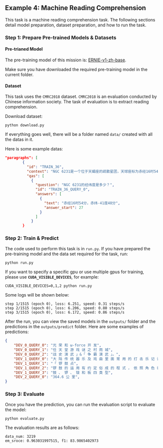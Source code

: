 ## Example 4: Machine Reading Comprehension
This task is a machine reading comprehension task. The following sections detail model preparation, dataset preparation, and how to run the task.

### Step 1: Prepare Pre-trained Models & Datasets

#### Pre-trianed Model

The pre-training model of this mission is: [ERNIE-v1-zh-base](https://github.com/PaddlePaddle/PALM/tree/r0.3-api).

Make sure you have downloaded the required pre-training model in the current folder.


#### Dataset

This task uses the `CMRC2018` dataset. `CMRC2018` is an evaluation conducted by Chinese information society. The task of evaluation is to extract reading comprehension.

Download dataset:
```shell
python download.py
```

If everything goes well, there will be a folder named `data/`  created with all the datas in it.

Here is some example datas:

 ```json
"paragraphs": [
         {
           "id": "TRAIN_36",
           "context": "NGC 6231是一个位于天蝎座的疏散星团，天球座标为赤经16时54分，赤纬-41度48分，视觉观测大小约45角分，亮度约2.6视星等，距地球5900光年。NGC 6231年龄约为三百二十万年，是一个非常年轻的星团，星团内的最亮星是5等的天蝎座 ζ1星。用双筒望远镜或小型望远镜就能看到个别的行星。NGC 6231在1654年被意大利天文学家乔瓦尼·巴蒂斯特·霍迪尔纳（Giovanni Battista Hodierna）以Luminosae的名字首次纪录在星表中，但是未见记载于夏尔·梅西耶的天体列表和威廉·赫歇尔的深空天体目录。这个天体在1678年被爱德蒙·哈雷（I.7）、1745年被夏西亚科斯（Jean-Phillippe Loys de Cheseaux）（9）、1751年被尼可拉·路易·拉卡伊（II.13）分别再次独立发现。",
           "qas": [
             {
               "question": "NGC 6231的经纬度是多少？",
               "id": "TRAIN_36_QUERY_0",
               "answers": [
                 {
                   "text": "赤经16时54分，赤纬-41度48分",
                   "answer_start": 27
                 }
               ]
             }
         }
 ```


### Step 2: Train & Predict

The code used to perform this task is in `run.py`. If you have prepared the pre-training model and the data set required for the task, run:

```shell
python run.py
```

If you want to specify a specific gpu or use multiple gpus for training, please use **`CUDA_VISIBLE_DEVICES`**, for example:

```shell
CUDA_VISIBLE_DEVICES=0,1,2 python run.py
```

Some logs will be shown below:

```
step 1/1515 (epoch 0), loss: 6.251, speed: 0.31 steps/s
step 2/1515 (epoch 0), loss: 6.206, speed: 0.80 steps/s
step 3/1515 (epoch 0), loss: 6.172, speed: 0.86 steps/s
```


After the run, you can view the saved models in the `outputs/` folder and the predictions in the `outputs/predict` folder. Here are some examples of predictions:


```json
{
    "DEV_0_QUERY_0": "光 荣 和 ω-force 开 发", 
    "DEV_0_QUERY_1": "任 天 堂 游 戏 谜 之 村 雨 城", 
    "DEV_0_QUERY_2": "战 史 演 武 」&「 争 霸 演 武 」。", 
    "DEV_1_QUERY_0": "大 陆 传 统 器 乐 及 戏 曲 里 面 常 用 的 打 击 乐 记 谱 方 法 ， 以 中 文 字 的 声 音 模 拟 敲 击 乐 的 声 音 ， 纪 录 打 击 乐 的 各 种 不 同 的 演 奏 方 法 。", 
    "DEV_1_QUERY_1": "「 锣 鼓 点", 
    "DEV_1_QUERY_2": "锣 鼓 的 运 用 有 约 定 俗 成 的 程 式 ， 依 照 角 色 行 当 的 身 份 、 性 格 、 情 绪 以 及 环 境 ， 配 合 相 应 的 锣 鼓 点", 
    "DEV_1_QUERY_3": "鼓 、 锣 、 钹 和 板 四 类 型", 
    "DEV_2_QUERY_0": "364.6 公 里", 
}
```

### Step 3: Evaluate

Once you have the prediction, you can run the evaluation script to evaluate the model:

```shell
python evaluate.py
```

The evaluation results are as follows:

```
data_num: 3219
em_sroce: 0.963031997515, f1: 83.9865402973
```
